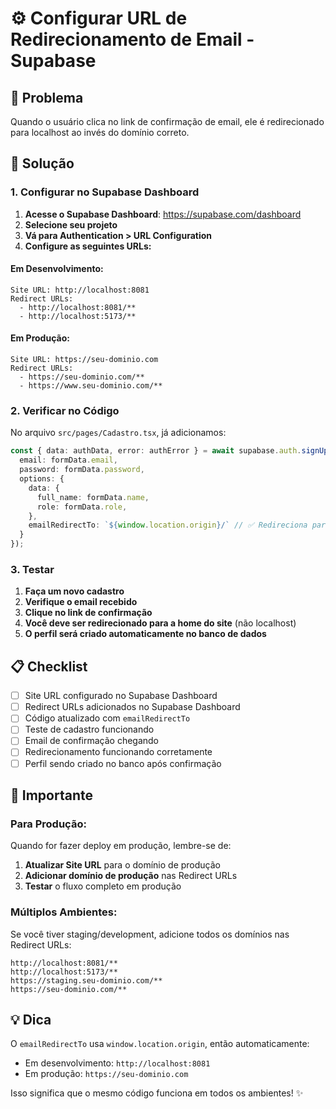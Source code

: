 # ⚙️ Configurar URL de Redirecionamento de Email - Supabase

## 🎯 Problema
Quando o usuário clica no link de confirmação de email, ele é redirecionado para localhost ao invés do domínio correto.

## 🔧 Solução

### 1. Configurar no Supabase Dashboard

1. **Acesse o Supabase Dashboard**: https://supabase.com/dashboard
2. **Selecione seu projeto**
3. **Vá para Authentication > URL Configuration**
4. **Configure as seguintes URLs:**

#### Em Desenvolvimento:
```
Site URL: http://localhost:8081
Redirect URLs: 
  - http://localhost:8081/**
  - http://localhost:5173/**
```

#### Em Produção:
```
Site URL: https://seu-dominio.com
Redirect URLs: 
  - https://seu-dominio.com/**
  - https://www.seu-dominio.com/**
```

### 2. Verificar no Código

No arquivo `src/pages/Cadastro.tsx`, já adicionamos:

```typescript
const { data: authData, error: authError } = await supabase.auth.signUp({
  email: formData.email,
  password: formData.password,
  options: {
    data: {
      full_name: formData.name,
      role: formData.role,
    },
    emailRedirectTo: `${window.location.origin}/` // ✅ Redireciona para a URL correta
  }
});
```

### 3. Testar

1. **Faça um novo cadastro**
2. **Verifique o email recebido**
3. **Clique no link de confirmação**
4. **Você deve ser redirecionado para a home do site** (não localhost)
5. **O perfil será criado automaticamente no banco de dados**

## 📋 Checklist

- [ ] Site URL configurado no Supabase Dashboard
- [ ] Redirect URLs adicionados no Supabase Dashboard
- [ ] Código atualizado com `emailRedirectTo`
- [ ] Teste de cadastro funcionando
- [ ] Email de confirmação chegando
- [ ] Redirecionamento funcionando corretamente
- [ ] Perfil sendo criado no banco após confirmação

## 🚨 Importante

### Para Produção:
Quando for fazer deploy em produção, lembre-se de:

1. **Atualizar Site URL** para o domínio de produção
2. **Adicionar domínio de produção** nas Redirect URLs
3. **Testar** o fluxo completo em produção

### Múltiplos Ambientes:
Se você tiver staging/development, adicione todos os domínios nas Redirect URLs:
```
http://localhost:8081/**
http://localhost:5173/**
https://staging.seu-dominio.com/**
https://seu-dominio.com/**
```

## 💡 Dica

O `emailRedirectTo` usa `window.location.origin`, então automaticamente:
- Em desenvolvimento: `http://localhost:8081`
- Em produção: `https://seu-dominio.com`

Isso significa que o mesmo código funciona em todos os ambientes! ✨


